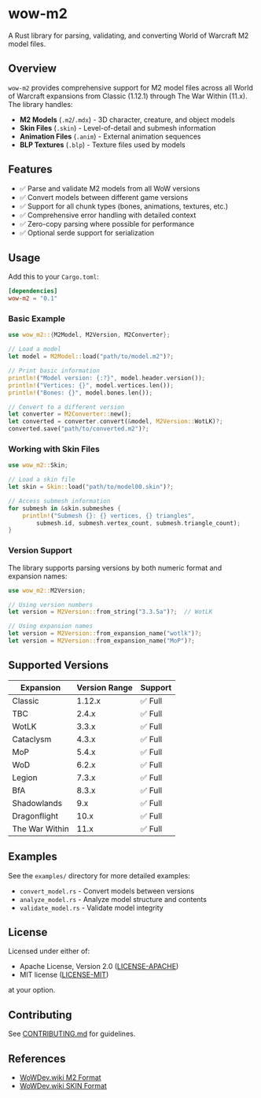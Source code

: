 # wow-m2

A Rust library for parsing, validating, and converting World of Warcraft M2 model files.

## Overview

`wow-m2` provides comprehensive support for M2 model files across all World of Warcraft expansions from Classic (1.12.1) through The War Within (11.x). The library handles:

- **M2 Models** (`.m2`/`.mdx`) - 3D character, creature, and object models
- **Skin Files** (`.skin`) - Level-of-detail and submesh information
- **Animation Files** (`.anim`) - External animation sequences
- **BLP Textures** (`.blp`) - Texture files used by models

## Features

- ✅ Parse and validate M2 models from all WoW versions
- ✅ Convert models between different game versions
- ✅ Support for all chunk types (bones, animations, textures, etc.)
- ✅ Comprehensive error handling with detailed context
- ✅ Zero-copy parsing where possible for performance
- ✅ Optional serde support for serialization

## Usage

Add this to your `Cargo.toml`:

```toml
[dependencies]
wow-m2 = "0.1"
```

### Basic Example

```rust
use wow_m2::{M2Model, M2Version, M2Converter};

// Load a model
let model = M2Model::load("path/to/model.m2")?;

// Print basic information
println!("Model version: {:?}", model.header.version());
println!("Vertices: {}", model.vertices.len());
println!("Bones: {}", model.bones.len());

// Convert to a different version
let converter = M2Converter::new();
let converted = converter.convert(&model, M2Version::WotLK)?;
converted.save("path/to/converted.m2")?;
```

### Working with Skin Files

```rust
use wow_m2::Skin;

// Load a skin file
let skin = Skin::load("path/to/model00.skin")?;

// Access submesh information
for submesh in &skin.submeshes {
    println!("Submesh {}: {} vertices, {} triangles",
        submesh.id, submesh.vertex_count, submesh.triangle_count);
}
```

### Version Support

The library supports parsing versions by both numeric format and expansion names:

```rust
use wow_m2::M2Version;

// Using version numbers
let version = M2Version::from_string("3.3.5a")?;  // WotLK

// Using expansion names
let version = M2Version::from_expansion_name("wotlk")?;
let version = M2Version::from_expansion_name("MoP")?;
```

## Supported Versions

| Expansion | Version Range | Support |
|-----------|---------------|---------|
| Classic | 1.12.x | ✅ Full |
| TBC | 2.4.x | ✅ Full |
| WotLK | 3.3.x | ✅ Full |
| Cataclysm | 4.3.x | ✅ Full |
| MoP | 5.4.x | ✅ Full |
| WoD | 6.2.x | ✅ Full |
| Legion | 7.3.x | ✅ Full |
| BfA | 8.3.x | ✅ Full |
| Shadowlands | 9.x | ✅ Full |
| Dragonflight | 10.x | ✅ Full |
| The War Within | 11.x | ✅ Full |

## Examples

See the `examples/` directory for more detailed examples:

- `convert_model.rs` - Convert models between versions
- `analyze_model.rs` - Analyze model structure and contents
- `validate_model.rs` - Validate model integrity

## License

Licensed under either of:

- Apache License, Version 2.0 ([LICENSE-APACHE](../../../LICENSE-APACHE))
- MIT license ([LICENSE-MIT](../../../LICENSE-MIT))

at your option.

## Contributing

See [CONTRIBUTING.md](../../../CONTRIBUTING.md) for guidelines.

## References

- [WoWDev.wiki M2 Format](https://wowdev.wiki/M2)
- [WoWDev.wiki SKIN Format](https://wowdev.wiki/M2/.skin)
